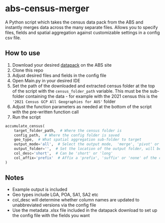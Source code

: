 # abs-census-merger
A Python script which takes the census data pack from the ABS and instantly merges data across the many separate files. Allows you to specify files, fields and spatial aggregation against customizable settings in a config csv file.

## How to use

1. Download your desired [datapack](https://www.abs.gov.au/census/find-census-data/datapacks) on the ABS site
2. Clone this repo
3. Adjust desired files and fields in the config file
4. Open Main.py in your desired IDE
5. Set the path of the downloaded and extracted census folder at the top of the script with the `census_folder_path` variable. This must be the sub-folder containing the data - for example with the 2021 census this is the `'2021 Census GCP All Geographies for AUS'` folder
6. Adjust the function parameters as needed at the bottom of the script with the pre-written function call
7. Run the script

```Python
accumulate_census(
    target_folder_path,  # Where the census folder is
    config_path,  # Where the config folder is saved
    geo_type,  # What spatial aggregation sub-folder to target
    output_mode='all',  # Select the output mode,  'merge', 'pivot' or 'all'
    output_folder='',  # Set the location of the output folder, will be the script location by default
    col_desc='short',  # Can be 'short' or 'long'
    col_affix='prefix'  # Affix a 'prefix', 'suffix' or 'none' of the csv's file code to each col
) 
```

## Notes

- Example output is included
- Geo types include LGA, POA, SA1, SA2 etc
- col_desc will determine whether column names are updated to unabbreviated versions via the config file
- Use the metadata .xlsx file included in the datapack download to set up the config file with the fields you want